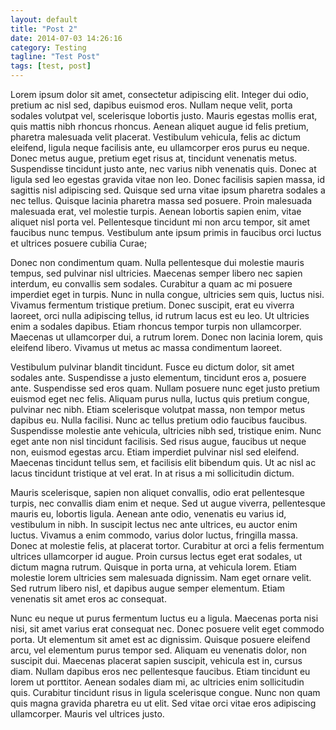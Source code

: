 ```yaml
---
layout: default
title: "Post 2"
date: 2014-07-03 14:26:16
category: Testing
tagline: "Test Post"
tags: [test, post]
---
```

Lorem ipsum dolor sit amet, consectetur adipiscing elit. Integer dui odio, pretium ac nisl sed, dapibus euismod eros. Nullam neque velit, porta sodales volutpat vel, scelerisque lobortis justo. Mauris egestas mollis erat, quis mattis nibh rhoncus rhoncus. Aenean aliquet augue id felis pretium, pharetra malesuada velit placerat. Vestibulum vehicula, felis ac dictum eleifend, ligula neque facilisis ante, eu ullamcorper eros purus eu neque. Donec metus augue, pretium eget risus at, tincidunt venenatis metus. Suspendisse tincidunt justo ante, nec varius nibh venenatis quis. Donec at ligula sed leo egestas gravida vitae non leo. Donec facilisis sapien massa, id sagittis nisl adipiscing sed. Quisque sed urna vitae ipsum pharetra sodales a nec tellus. Quisque lacinia pharetra massa sed posuere. Proin malesuada malesuada erat, vel molestie turpis. Aenean lobortis sapien enim, vitae aliquet nisl porta vel. Pellentesque tincidunt mi non arcu tempor, sit amet faucibus nunc tempus. Vestibulum ante ipsum primis in faucibus orci luctus et ultrices posuere cubilia Curae;

<!--more-->

Donec non condimentum quam. Nulla pellentesque dui molestie mauris tempus, sed pulvinar nisl ultricies. Maecenas semper libero nec sapien interdum, eu convallis sem sodales. Curabitur a quam ac mi posuere imperdiet eget in turpis. Nunc in nulla congue, ultricies sem quis, luctus nisi. Vivamus fermentum tristique pretium. Donec suscipit, erat eu viverra laoreet, orci nulla adipiscing tellus, id rutrum lacus est eu leo. Ut ultricies enim a sodales dapibus. Etiam rhoncus tempor turpis non ullamcorper. Maecenas ut ullamcorper dui, a rutrum lorem. Donec non lacinia lorem, quis eleifend libero. Vivamus ut metus ac massa condimentum laoreet.

Vestibulum pulvinar blandit tincidunt. Fusce eu dictum dolor, sit amet sodales ante. Suspendisse a justo elementum, tincidunt eros a, posuere ante. Suspendisse sed eros quam. Nullam posuere nunc eget justo pretium euismod eget nec felis. Aliquam purus nulla, luctus quis pretium congue, pulvinar nec nibh. Etiam scelerisque volutpat massa, non tempor metus dapibus eu. Nulla facilisi. Nunc ac tellus pretium odio faucibus faucibus. Suspendisse molestie ante vehicula, ultricies nibh sed, tristique enim. Nunc eget ante non nisl tincidunt facilisis. Sed risus augue, faucibus ut neque non, euismod egestas arcu. Etiam imperdiet pulvinar nisl sed eleifend. Maecenas tincidunt tellus sem, et facilisis elit bibendum quis. Ut ac nisl ac lacus tincidunt tristique at vel erat. In at risus a mi sollicitudin dictum.

Mauris scelerisque, sapien non aliquet convallis, odio erat pellentesque turpis, nec convallis diam enim et neque. Sed ut augue viverra, pellentesque mauris eu, lobortis ligula. Aenean ante odio, venenatis eu varius id, vestibulum in nibh. In suscipit lectus nec ante ultrices, eu auctor enim luctus. Vivamus a enim commodo, varius dolor luctus, fringilla massa. Donec at molestie felis, at placerat tortor. Curabitur at orci a felis fermentum ultrices ullamcorper id augue. Proin cursus lectus eget erat sodales, ut dictum magna rutrum. Quisque in porta urna, at vehicula lorem. Etiam molestie lorem ultricies sem malesuada dignissim. Nam eget ornare velit. Sed rutrum libero nisl, et dapibus augue semper elementum. Etiam venenatis sit amet eros ac consequat.

Nunc eu neque ut purus fermentum luctus eu a ligula. Maecenas porta nisi nisi, sit amet varius erat consequat nec. Donec posuere velit eget commodo porta. Ut elementum sit amet est ac dignissim. Quisque posuere eleifend arcu, vel elementum purus tempor sed. Aliquam eu venenatis dolor, non suscipit dui. Maecenas placerat sapien suscipit, vehicula est in, cursus diam. Nullam dapibus eros nec pellentesque faucibus. Etiam tincidunt eu lorem ut porttitor. Aenean sodales diam mi, ac ultricies enim sollicitudin quis. Curabitur tincidunt risus in ligula scelerisque congue. Nunc non quam quis magna gravida pharetra eu ut elit. Sed vitae orci vitae eros adipiscing ullamcorper. Mauris vel ultrices justo.